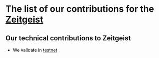 # The list of our contributions for the [Zeitgeist](https://zeitgeist.pm/)

## Our technical contributions to Zeitgeist

- We validate in [testnet](12D3KooWGPHqyqbzjjRnMD7yQogGyNNEQ359RkX8KF5GozCLNceY)
